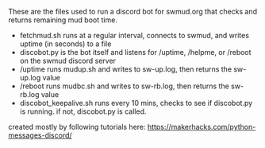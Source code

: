 These are the files used to run a discord bot for swmud.org that checks and returns remaining mud boot time.
  * fetchmud.sh runs at a regular interval, connects to swmud, and writes uptime (in seconds) to a file
  * discobot.py is the bot itself and listens for /uptime, /helpme, or /reboot on the swmud discord server
   * /uptime runs mudup.sh and writes to sw-up.log, then returns the sw-up.log value
   * /reboot runs mudbc.sh and writes to sw-rb.log, then returns the sw-rb.log value
  * discobot_keepalive.sh runs every 10 mins, checks to see if discobot.py is running. if not, discobot.py is called.


created mostly by following tutorials here: https://makerhacks.com/python-messages-discord/
